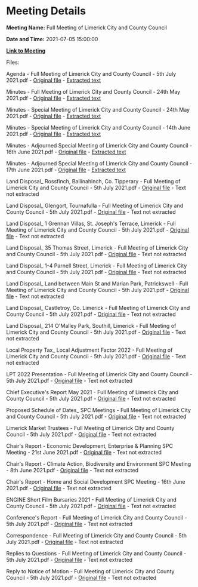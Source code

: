 # Meeting Details

**Meeting Name:** Full Meeting of Limerick City and County Council

**Date and Time:** 2021-07-05 15:00:00

**[Link to Meeting](https://www.limerick.ie/council/whats-on/full-meeting-limerick-city-and-county-council-43)**

Files: 

Agenda - Full Meeting of Limerick City and County Council - 5th July 2021.pdf - [Original file](https://www.limerick.ie/sites/default/files/media/documents/2021-07/00-agenda-ordinary-meeting-05.07.2021.pdf) - [Extracted text](./Agenda%20-%C2%A0Full%20Meeting%20of%20Limerick%20City%20and%20County%20Council%20-%205th%20July%202021.md)

Minutes - Full Meeting of Limerick City and County Council - 24th May 2021.pdf - [Original file](https://www.limerick.ie/sites/default/files/media/documents/2021-07/01-a-minutes-ordinary-meeting-24.05.2021.pdf) - [Extracted text](./Minutes%20-%C2%A0Full%20Meeting%20of%20Limerick%20City%20and%20County%20Council%20-%2024th%20May%202021.md)

Minutes - Special Meeting of Limerick City and County Council - 24th May 2021.pdf - [Original file](https://www.limerick.ie/sites/default/files/media/documents/2021-07/01-b-minutes-special-meeting-24.05.2021.pdf) - [Extracted text](./Minutes%C2%A0-%20Special%20Meeting%C2%A0of%20Limerick%20City%20and%20County%20Council%20-%2024th%20May%202021.md)

Minutes - Special Meeting of Limerick City and County Council - 14th June 2021.pdf - [Original file](https://www.limerick.ie/sites/default/files/media/documents/2021-07/01-c-minutes-special-meeting-14.06.2021.pdf) - [Extracted text](./Minutes%20-%20Special%20Meeting%C2%A0of%20Limerick%20City%20and%20County%20Council%20-%2014th%20June%202021.md)

Minutes - Adjourned Special Meeting of Limerick City and County Council - 16th June 2021.pdf - [Original file](https://www.limerick.ie/sites/default/files/media/documents/2021-07/01-d-minutes-adjourned-special-meeting-16.06.2021.pdf) - [Extracted text](./Minutes%20-%20Adjourned%20Special%20Meeting%20of%20Limerick%20City%20and%20County%20Council%20-%2016th%20June%202021.md)

Minutes - Adjourned Special Meeting of Limerick City and County Council - 17th June 2021.pdf - [Original file](https://www.limerick.ie/sites/default/files/media/documents/2021-07/01-e-minutes-adjourned-special-meeting-17.06.2021.pdf) - [Extracted text](./Minutes%20-%20Adjourned%20Special%20Meeting%20of%20Limerick%20City%20and%20County%20Council%20-%2017th%20June%202021.md)

Land Disposal_ Rossfinch, Ballinahinch, Co. Tipperary - Full Meeting of Limerick City and County Council - 5th July 2021.pdf - [Original file](https://www.limerick.ie/sites/default/files/media/documents/2021-07/03-a-land-disposal-rossfinch-ballinahinch-co.-tipperary.pdf) - Text not extracted

Land Disposal_ Glengort, Tournafulla - Full Meeting of Limerick City and County Council - 5th July 2021.pdf - [Original file](https://www.limerick.ie/sites/default/files/media/documents/2021-07/03-b-land-disposal-glengort-tournafulla.pdf) - Text not extracted

Land Disposal_ 1 Grennan Villas, St. Joseph's Terrace, Limerick - Full Meeting of Limerick City and County Council - 5th July 2021.pdf - [Original file](https://www.limerick.ie/sites/default/files/media/documents/2021-07/03-c-land-disposal-1-grennan-villas-st.-josephs-terrace-limerick.pdf) - Text not extracted

Land Disposal_ 35 Thomas Street, Limerick - Full Meeting of Limerick City and County Council - 5th July 2021.pdf - [Original file](https://www.limerick.ie/sites/default/files/media/documents/2021-07/03-d-land-disposal-35-thomas-street-limerick.pdf) - Text not extracted

Land Disposal_ 1-4 Parnell Street, Limerick - Full Meeting of Limerick City and County Council - 5th July 2021.pdf - [Original file](https://www.limerick.ie/sites/default/files/media/documents/2021-07/03-e-land-disposal-1-4-parnell-street-limerick.pdf) - Text not extracted

Land Disposal_ Land between Main St and Marian Park, Patrickswell - Full Meeting of Limerick City and County Council - 5th July 2021.pdf - [Original file](https://www.limerick.ie/sites/default/files/media/documents/2021-07/03-f-land-disposal-land-between-main-st-and-marian-park-patrickswell.pdf) - Text not extracted

Land Disposal_ Castletroy, Co. Limerick - Full Meeting of Limerick City and County Council - 5th July 2021.pdf - [Original file](https://www.limerick.ie/sites/default/files/media/documents/2021-07/03-g-land-disposal-castletroy-co.-limerick.pdf) - Text not extracted

Land Disposal_ 214 O'Malley Park, Southill, Limerick - Full Meeting of Limerick City and County Council - 5th July 2021.pdf - [Original file](https://www.limerick.ie/sites/default/files/media/documents/2021-07/03-h-land-disposal-214-omalley-park-southill-limerick.pdf) - Text not extracted

Local Property Tax_ Local Adjustment Factor 2022 - Full Meeting of Limerick City and County Council - 5th July 2021.pdf - [Original file](https://www.limerick.ie/sites/default/files/media/documents/2021-07/04-local-property-tax-local-adjusment-factor-2022.pdf) - Text not extracted

LPT 2022 Presentation - Full Meeting of Limerick City and County Council - 5th July 2021.pdf - [Original file](https://www.limerick.ie/sites/default/files/media/documents/2021-07/lpt-2022-presentation-council-meeting-05.07.2021-final.pdf) - Text not extracted

Chief Executive's Report May 2021 - Full Meeting of Limerick City and County Council - 5th July 2021.pdf - [Original file](https://www.limerick.ie/sites/default/files/media/documents/2021-07/06-a-chief-executives-report-may-2021.pdf) - Text not extracted

Proposed Schedule of Dates_ SPC Meetings - Full Meeting of Limerick City and County Council - 5th July 2021.pdf - [Original file](https://www.limerick.ie/sites/default/files/media/documents/2021-07/06-b-proposed-schedule-of-dates-spc-meetings.pdf) - Text not extracted

Limerick Market Trustees - Full Meeting of Limerick City and County Council - 5th July 2021.pdf - [Original file](https://www.limerick.ie/sites/default/files/media/documents/2021-07/06-c-limerick-market-trustees.pdf) - Text not extracted

Chair's Report - Economic Development, Enterprise & Planning SPC Meeting - 21st June 2021.pdf - [Original file](https://www.limerick.ie/sites/default/files/media/documents/2021-07/06-d-i-chairs-report-econ.-dev.-enterprise-planning-spc-meeting-21.06.2021.pdf) - Text not extracted

Chair's Report - Climate Action, Biodiversity and Environment SPC Meeting - 8th June 2021.pdf - [Original file](https://www.limerick.ie/sites/default/files/media/documents/2021-07/06-d-ii-cabe-chairs-report-spc-meeting-08.06.2021.pdf) - Text not extracted

Chair's Report - Home and Social Development SPC Meeting - 16th June 2021.pdf - [Original file](https://www.limerick.ie/sites/default/files/media/documents/2021-07/06-d-v-home-and-soc.-dev.-chairs-report-spc-meeting-16.06.2021.pdf) - Text not extracted

ENGINE Short Film Bursaries 2021 - Full Meeting of Limerick City and County Council - 5th July 2021.pdf - [Original file](https://www.limerick.ie/sites/default/files/media/documents/2021-07/07-engine-short-film-bursaries-2021.pdf) - Text not extracted

Conference's Report - Full Meeting of Limerick City and County Council - 5th July 2021.pdf - [Original file](https://www.limerick.ie/sites/default/files/media/documents/2021-07/08-b-conferences-report.pdf) - Text not extracted

Correspondence - Full Meeting of Limerick City and County Council - 5th July 2021.pdf - [Original file](https://www.limerick.ie/sites/default/files/media/documents/2021-07/20-correspondence-4.pdf) - Text not extracted

Replies to Questions - Full Meeting of Limerick City and County Council - 5th July 2021.pdf - [Original file](https://www.limerick.ie/sites/default/files/media/documents/2021-07/replies-to-questions.pdf) - Text not extracted

Reply to Notice of Motion - Full Meeting of Limerick City and County Council - 5th July 2021.pdf - [Original file](https://www.limerick.ie/sites/default/files/media/documents/2021-07/reply-to-notice-of-motion.pdf) - Text not extracted

